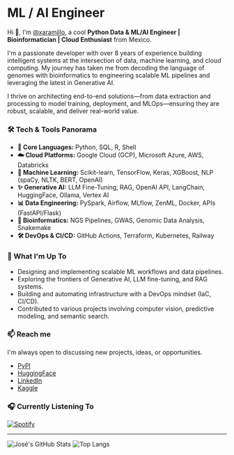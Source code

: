 # ML / AI Engineer

Hi 👋, I'm [@xaramillo](github.com/xaramillo), a cool **Python Data & ML/AI Engineer | Bioinformatician | Cloud Enthusiast** from Mexico.

I'm a passionate developer with over 8 years of experience building intelligent systems at the intersection of data, machine learning, and cloud computing. My journey has taken me from decoding the language of genomes with bioinformatics to engineering scalable ML pipelines and leveraging the latest in Generative AI.

I thrive on architecting end-to-end solutions—from data extraction and processing to model training, deployment, and MLOps—ensuring they are robust, scalable, and deliver real-world value.

### 🛠️ Tech & Tools Panorama

*   **🧪 Core Languages:** Python, SQL, R, Shell
*   **☁️ Cloud Platforms:** Google Cloud (GCP), Microsoft Azure, AWS, Databricks
*   **🤖 Machine Learning:** Scikit-learn, TensorFlow, Keras, XGBoost, NLP (spaCy, NLTK, BERT, OpenAI)
*   **✨ Generative AI:** LLM Fine-Tuning, RAG, OpenAI API, LangChain, HuggingFace, Ollama, Vertex AI
*   **📊 Data Engineering:** PySpark, Airflow, MLflow, ZenML, Docker, APIs (FastAPI/Flask)
*   **🧬 Bioinformatics:** NGS Pipelines, GWAS, Genomic Data Analysis, Snakemake
*   **🛠️ DevOps & CI/CD:** GitHub Actions, Terraform, Kubernetes, Railway

### 🌟 What I'm Up To

*   Designing and implementing scalable ML workflows and data pipelines.
*   Exploring the frontiers of Generative AI, LLM fine-tuning, and RAG systems.
*   Building and automating infrastructure with a DevOps mindset (IaC, CI/CD).
*   Contributed to various projects involving computer vision, predictive modeling, and semantic search.

### 📫 Reach me

I'm always open to discussing new projects, ideas, or opportunities.

  - [PyPI](https://pypi.org/user/xaramillo/)
  - [HuggingFace](https://huggingface.co/xaramillo)
  - [LinkedIn](https://linkedin.com/in/xaramillo)
  - [Kaggle](https://kaggle.com/xaramillo)

### 🎧 Currently Listening To

[![Spotify](https://spotify-readme-xi.vercel.app/api/spotify?background_color=0d1117&border_color=ffffff)](https://open.spotify.com/user/12175157842)

---

![José's GitHub Stats](https://github-readme-stats.vercel.app/api?username=xaramillo&show_icons=true&theme=radical)
![Top Langs](https://github-readme-stats.vercel.app/api/top-langs/?username=xaramillo&layout=compact&theme=radical)
